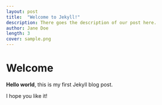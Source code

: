```yaml
---
layout: post
title:  "Welcome to Jekyll!"
description: There goes the description of our post here.
author: Jane Doe
length: 3
cover: sample.png
---
```


# Welcome

**Hello world**, this is my first Jekyll blog post.

I hope you like it!
